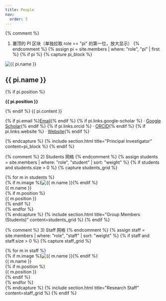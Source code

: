 ```yaml
---
title: People
nav:
  order: 3
---
```


{% comment %}
1) 置顶的 PI 区块（单独拉取 role == "pi" 的第一位，放大显示）
{% endcomment %}
{% assign pi = site.members | where: "role", "pi" | first %}
{% if pi %}
  {% capture pi_block %}
  <div class="pi-block">
    <img src="{{ pi.image | relative_url }}" alt="{{ pi.name }}" class="pi-photo">
    <div class="pi-text">
      <h2 class="pi-name">{{ pi.name }}</h2>
      {% if pi.position %}<p class="pi-pos"><strong>{{ pi.position }}</strong></p>{% endif %}
      {{ pi.content }}
      <p class="pi-links">
        {% if pi.email %}<a href="mailto:{{ pi.email }}">Email</a>{% endif %}
        {% if pi.links.google-scholar %} · <a href="{{ pi.links.google-scholar }}">Google Scholar</a>{% endif %}
        {% if pi.links.orcid %} · <a href="https://orcid.org/{{ pi.links.orcid }}">ORCID</a>{% endif %}
        {% if pi.links.website %} · <a href="{{ pi.links.website }}">Website</a>{% endif %}
      </p>
    </div>
  </div>
  {% endcapture %}
  {% include section.html title="Principal Investigator" content=pi_block %}
{% endif %}

{% comment %}
2) Students 网格
{% endcomment %}
{% assign students = site.members | where: "role", "student" | sort: "weight" %}
{% if students and students.size > 0 %}
  {% capture students_grid %}
  <div class="people-grid">
    {% for m in students %}
      <div class="person-card">
        {% if m.image %}<img src="{{ m.image | relative_url }}" alt="{{ m.name }}">{% endif %}
        <div class="person-name">{{ m.name }}</div>
        {% if m.position %}<div class="person-pos">{{ m.position }}</div>{% endif %}
      </div>
    {% endfor %}
  </div>
  {% endcapture %}
  {% include section.html title="Group Members (Students)" content=students_grid %}
{% endif %}

{% comment %}
3) Staff 网格
{% endcomment %}
{% assign staff = site.members | where: "role", "staff" | sort: "weight" %}
{% if staff and staff.size > 0 %}
  {% capture staff_grid %}
  <div class="people-grid">
    {% for m in staff %}
      <div class="person-card">
        {% if m.image %}<img src="{{ m.image | relative_url }}" alt="{{ m.name }}">{% endif %}
        <div class="person-name">{{ m.name }}</div>
        {% if m.position %}<div class="person-pos">{{ m.position }}</div>{% endif %}
      </div>
    {% endfor %}
  </div>
  {% endcapture %}
  {% include section.html title="Research Staff" content=staff_grid %}
{% endif %}
